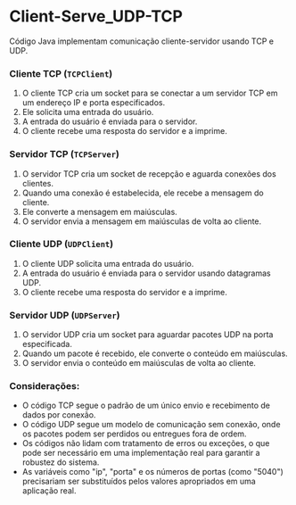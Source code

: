# Client-Serve_UDP-TCP
 
Código Java implementam comunicação cliente-servidor usando TCP e UDP.

### Cliente TCP (`TCPClient`)
1. O cliente TCP cria um socket para se conectar a um servidor TCP em um endereço IP e porta especificados.
2. Ele solicita uma entrada do usuário.
3. A entrada do usuário é enviada para o servidor.
4. O cliente recebe uma resposta do servidor e a imprime.

### Servidor TCP (`TCPServer`)
1. O servidor TCP cria um socket de recepção e aguarda conexões dos clientes.
2. Quando uma conexão é estabelecida, ele recebe a mensagem do cliente.
3. Ele converte a mensagem em maiúsculas.
4. O servidor envia a mensagem em maiúsculas de volta ao cliente.

### Cliente UDP (`UDPClient`)
1. O cliente UDP solicita uma entrada do usuário.
2. A entrada do usuário é enviada para o servidor usando datagramas UDP.
3. O cliente recebe uma resposta do servidor e a imprime.

### Servidor UDP (`UDPServer`)
1. O servidor UDP cria um socket para aguardar pacotes UDP na porta especificada.
2. Quando um pacote é recebido, ele converte o conteúdo em maiúsculas.
3. O servidor envia o conteúdo em maiúsculas de volta ao cliente.

### Considerações:
- O código TCP segue o padrão de um único envio e recebimento de dados por conexão.
- O código UDP segue um modelo de comunicação sem conexão, onde os pacotes podem ser perdidos ou entregues fora de ordem.
- Os códigos não lidam com tratamento de erros ou exceções, o que pode ser necessário em uma implementação real para garantir a robustez do sistema.
- As variáveis como "ip", "porta" e os números de portas (como "5040") precisariam ser substituídos pelos valores apropriados em uma aplicação real.
